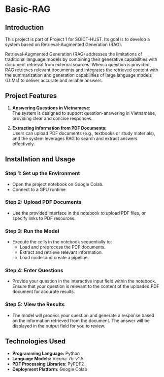 # Basic-RAG

## Introduction

This project is part of Project 1 for SOICT-HUST. Its goal is to develop a system based on Retrieval-Augmented Generation (RAG).  

Retrieval-Augmented Generation (RAG) addresses the limitations of traditional language models by combining their generative capabilities with document retrieval from external sources. When a question is provided, RAG retrieves relevant documents and integrates the retrieved content with the summarization and generation capabilities of large language models (LLMs) to deliver accurate and reliable answers.  

 
## Project Features

1. **Answering Questions in Vietnamese:**  
   The system is designed to support question-answering in Vietnamese, providing clear and concise responses.  

2. **Extracting Information from PDF Documents:**  
   Users can upload PDF documents (e.g., textbooks or study materials), and the system leverages RAG to search and extract answers effectively.  

## Installation and Usage  

### Step 1: Set up the Environment  
- Open the project notebook on Google Colab.  
- Connect to a GPU runtime  

### Step 2: Upload PDF Documents  
- Use the provided interface in the notebook to upload PDF files, or specify links to PDF resources.  

### Step 3: Run the Model  
- Execute the cells in the notebook sequentially to:  
  - Load and preprocess the PDF documents.  
  - Extract and retrieve relevant information.  
  - Load model and create a pipeline.
### Step 4: Enter Questions  
- Provide your question in the interactive input field within the notebook. Ensure that your question is relevant to the content of the uploaded PDF document for accurate results.

### Step 5: View the Results  
- The model will process your question and generate a response based on the information retrieved from the document. The answer will be displayed in the output field for you to review.

## Technologies Used

- **Programming Language:** Python  
- **Language Models:** Vicuna-7b-v1.5
- **PDF Processing Libraries:** PyPDF2 
- **Deployment Platform:** Google Colab  

